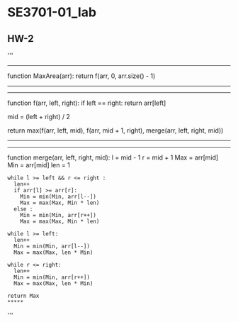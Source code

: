 # SE3701-01_lab
## HW-2

'''
************************************************************************************************************************

function MaxArea(arr):
    return f(arr, 0, arr.size() - 1)
    
************************************************************************************************************************

************************************************************************************************************************
function f(arr, left, right):
    if left == right:
      return arr[left]
    
  mid = (left + right) / 2

  return max(f(arr, left, mid), f(arr, mid + 1, right), merge(arr, left, right, mid))
************************************************************************************************************************

************************************************************************************************************************
function merge(arr, left, right, mid):
    l = mid - 1
    r = mid + 1
    Max = arr[mid]
    Min = arr[mid]
    len = 1

    while l >= left && r <= right :
      len++
      if arr[l] >= arr[r]:
        Min = min(Min, arr[l--])
        Max = max(Max, Min * len)
      else :
        Min = min(Min, arr[r++])
        Max = max(Max, Min * len)

    while l >= left:
      len++
      Min = min(Min, arr[l--])
      Max = max(Max, len * Min)

    while r <= right:
      len++
      Min = min(Min, arr[r++])
      Max = max(Max, len * Min)

    return Max
    *****
  '''
      
